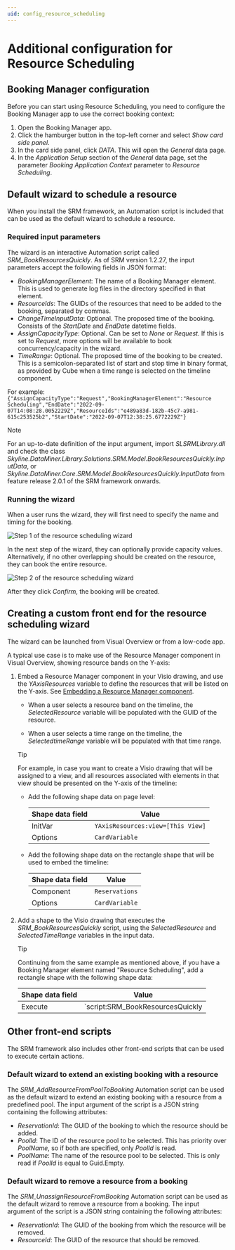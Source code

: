 ```yaml
---
uid: config_resource_scheduling
---
```


# Additional configuration for Resource Scheduling

## Booking Manager configuration

Before you can start using Resource Scheduling, you need to configure the Booking Manager app to use the correct booking context:

1. Open the Booking Manager app.
1. Click the hamburger button in the top-left corner and select *Show card side panel*.
1. In the card side panel, click *DATA*. This will open the *General* data page.
1. In the *Application Setup* section of the *General* data page, set the parameter *Booking Application Context* parameter to *Resource Scheduling*.

## Default wizard to schedule a resource

When you install the SRM framework, an Automation script is included that can be used as the default wizard to schedule a resource.

### Required input parameters

The wizard is an interactive Automation script called *SRM_BookResourcesQuickly*. As of SRM version 1.2.27, the input parameters accept the following fields in JSON format:

- *BookingManagerElement*: The name of a Booking Manager element. This is used to generate log files in the directory specified in that element.
- *ResourceIds*: The GUIDs of the resources that need to be added to the booking, separated by commas.
- *ChangeTimeInputData*: Optional. The proposed time of the booking. Consists of the *StartDate* and *EndDate* datetime fields.
- *AssignCapacityType*: Optional. Can be set to *None* or *Request*. If this is set to *Request*, more options will be available to book concurrency/capacity in the wizard.<!-- RN 33445 -->
- *TimeRange*: Optional. The proposed time of the booking to be created. This is a semicolon-separated list of start and stop time in binary format, as provided by Cube when a time range is selected on the timeline component.

For example: `{"AssignCapacityType":"Request","BookingManagerElement":"Resource Scheduling","EndDate":"2022-09-07T14:08:28.0052229Z","ResourceIds":"e489a83d-182b-45c7-a981-615c253525b2","StartDate":"2022-09-07T12:38:25.6772229Z"}`

> [!NOTE]
> For an up-to-date definition of the input argument, import *SLSRMLibrary.dll* and check the class *Skyline.DataMiner.Library.Solutions.SRM.Model.BookResourcesQuickly.InputData*, or *Skyline.DataMiner.Core.SRM.Model.BookResourcesQuickly.InputData* from feature release 2.0.1 of the SRM framework onwards.

### Running the wizard

When a user runs the wizard, they will first need to specify the name and timing for the booking.

![Step 1 of the resource scheduling wizard](~/dataminer/images/ResourceSchedulingWizardStep1.png)

In the next step of the wizard, they can optionally provide capacity values. Alternatively, if no other overlapping should be created on the resource, they can book the entire resource.

![Step 2 of the resource scheduling wizard](~/dataminer/images/ResourceSchedulingWizardStep2.png)

After they click *Confirm*, the booking will be created.

## Creating a custom front end for the resource scheduling wizard

The wizard can be launched from Visual Overview or from a low-code app.

A typical use case is to make use of the Resource Manager component in Visual Overview, showing resource bands on the Y-axis:

1. Embed a Resource Manager component in your Visio drawing, and use the *YAxisResources* variable to define the resources that will be listed on the Y-axis. See [Embedding a Resource Manager component](xref:Embedding_a_Resource_Manager_component).

   - When a user selects a resource band on the timeline, the *SelectedResource* variable will be populated with the GUID of the resource.

   - When a user selects a time range on the timeline, the *SelectedtimeRange* variable will be populated with that time range.

   > [!TIP]
   > For example, in case you want to create a Visio drawing that will be assigned to a view, and all resources associated with elements in that view should be presented on the Y-axis of the timeline:
   >
   > - Add the following shape data on page level:
   >
   >   | Shape data field | Value |
   >   |--|--|
   >   | InitVar | `YAxisResources:view=[This View]` |
   >   | Options | `CardVariable` |
   >
   > - Add the following shape data on the rectangle shape that will be used to embed the timeline:
   >
   >   | Shape data field | Value |
   >   |--|--|
   >   | Component | `Reservations` |
   >   | Options | `CardVariable` |

1. Add a shape to the Visio drawing that executes the *SRM_BookResourcesQuickly* script, using the *SelectedResource* and *SelectedTimeRange* variables in the input data.

   > [!TIP]
   > Continuing from the same example as mentioned above, if you have a Booking Manager element named "Resource Scheduling", add a rectangle shape with the following shape data:
   >
   >   | Shape data field | Value |
   >   |--|--|
   >   | Execute | `script:SRM_BookResourcesQuickly||Input Data={"BookingManagerElement":"Resource Scheduling","TimeRange":"[RegexReplace:;,[cardvar:SelectedTimeRange],$]","ResourceIds":"[cardvar:SelectedResource]","AssignCapacityType":"Request"}|||NoConfirmation,CloseWhenFinished` |

## Other front-end scripts

The SRM framework also includes other front-end scripts that can be used to execute certain actions.

### Default wizard to extend an existing booking with a resource

<!-- RN 31474 -->

The *SRM_AddResourceFromPoolToBooking* Automation script can be used as the default wizard to extend an existing booking with a resource from a predefined pool. The input argument of the script is a JSON string containing the following attributes:

- *ReservationId*: The GUID of the booking to which the resource should be added.
- *PoolId*: The ID of the resource pool to be selected. This has priority over *PoolName*, so if both are specified, only *PoolId* is read.
- *PoolName*: The name of the resource pool to be selected. This is only read if *PoolId* is equal to Guid.Empty.

### Default wizard to remove a resource from a booking

<!-- RN 32229 -->

The *SRM_UnassignResourceFromBooking* Automation script can be used as the default wizard to remove a resource from a booking. The input argument of the script is a JSON string containing the following attributes:

- *ReservationId*: The GUID of the booking from which the resource will be removed.
- *ResourceId*: The GUID of the resource that should be removed.
